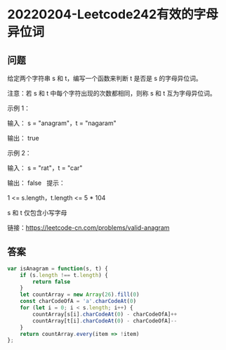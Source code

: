 # 20220204-Leetcode242有效的字母异位词

## 问题

给定两个字符串 s 和 t，编写一个函数来判断 t 是否是 s 的字母异位词。

注意：若 s 和 t 中每个字符出现的次数都相同，则称 s 和 t 互为字母异位词。

示例 1：

输入： s = "anagram"，t = "nagaram"

输出： true

示例 2：

输入： s = "rat"，t = "car"

输出： false
 
提示：

1 <= s.length，t.length <= 5 * 104

s 和 t 仅包含小写字母

链接：https://leetcode-cn.com/problems/valid-anagram

## 答案

```JavaScript
var isAnagram = function(s, t) {
    if (s.length !== t.length) {
        return false
    }
    let countArray = new Array(26).fill(0)
    const charCodeOfA = 'a'.charCodeAt(0)
    for (let i = 0; i < s.length; i++) {
        countArray[s[i].charCodeAt(0) - charCodeOfA]++
        countArray[t[i].charCodeAt(0) - charCodeOfA]--
    }
    return countArray.every(item => !item)
};
```


